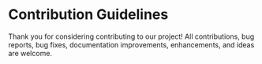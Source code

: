 # Contribution Guidelines

Thank you for considering contributing to our project! All contributions, bug reports, bug fixes, documentation improvements, enhancements, and ideas are welcome.
